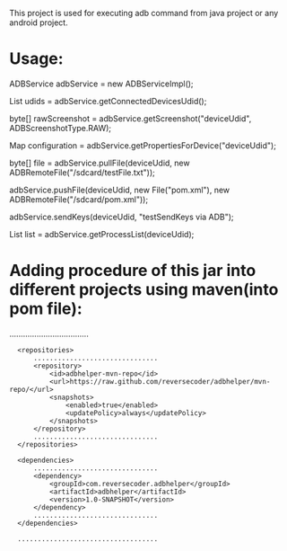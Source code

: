 This project is used for executing adb command from java project or any android project.

  Usage:
  ======
  ADBService adbService = new ADBServiceImpl();

  List<String> udids = adbService.getConnectedDevicesUdid();

  byte[] rawScreenshot = adbService.getScreenshot("deviceUdid", ADBScreenshotType.RAW);

  Map configuration = adbService.getPropertiesForDevice("deviceUdid");

  byte[] file = adbService.pullFile(deviceUdid, new ADBRemoteFile("/sdcard/testFile.txt"));

  adbService.pushFile(deviceUdid, new File("pom.xml"), new ADBRemoteFile("/sdcard/pom.xml"));

  adbService.sendKeys(deviceUdid, "testSendKeys via ADB");

  List<ADBProcess> list = adbService.getProcessList(deviceUdid);

  Adding procedure of this jar into different projects using maven(into pom file):
  ================================================================================

  <project xmlns="http://maven.apache.org/POM/4.0.0" xmlns:xsi="http://www.w3.org/2001/XMLSchema-instance"
      xsi:schemaLocation="http://maven.apache.org/POM/4.0.0 http://maven.apache.org/xsd/maven-4.0.0.xsd">
      ...................................

      <repositories>
          ...............................
          <repository>
              <id>adbhelper-mvn-repo</id>
              <url>https://raw.github.com/reversecoder/adbhelper/mvn-repo/</url>
              <snapshots>
                  <enabled>true</enabled>
                  <updatePolicy>always</updatePolicy>
              </snapshots>
          </repository>
          ...............................
      </repositories>

      <dependencies>
          ...............................
          <dependency>
              <groupId>com.reversecoder.adbhelper</groupId>
              <artifactId>adbhelper</artifactId>
              <version>1.0-SNAPSHOT</version>
          </dependency>
          ...............................
      </dependencies>

      ...................................
  </project>
